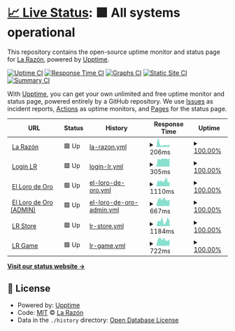 # [📈 Live Status](https://udweb.la-razon.com): <!--live status--> **🟩 All systems operational**

This repository contains the open-source uptime monitor and status page for [La Razón](www.la-razon.com), powered by [Upptime](https://github.com/upptime/upptime).

[![Uptime CI](https://github.com/la-razonbo/udweb/workflows/Uptime%20CI/badge.svg)](https://github.com/la-razonbo/udweb/actions?query=workflow%3A%22Uptime+CI%22)
[![Response Time CI](https://github.com/la-razonbo/udweb/workflows/Response%20Time%20CI/badge.svg)](https://github.com/la-razonbo/udweb/actions?query=workflow%3A%22Response+Time+CI%22)
[![Graphs CI](https://github.com/la-razonbo/udweb/workflows/Graphs%20CI/badge.svg)](https://github.com/la-razonbo/udweb/actions?query=workflow%3A%22Graphs+CI%22)
[![Static Site CI](https://github.com/la-razonbo/udweb/workflows/Static%20Site%20CI/badge.svg)](https://github.com/la-razonbo/udweb/actions?query=workflow%3A%22Static+Site+CI%22)
[![Summary CI](https://github.com/la-razonbo/udweb/workflows/Summary%20CI/badge.svg)](https://github.com/la-razonbo/udweb/actions?query=workflow%3A%22Summary+CI%22)

With [Upptime](https://upptime.js.org), you can get your own unlimited and free uptime monitor and status page, powered entirely by a GitHub repository. We use [Issues](https://github.com/la-razonbo/udweb/issues) as incident reports, [Actions](https://github.com/la-razonbo/udweb/actions) as uptime monitors, and [Pages](https://udweb.la-razon.com) for the status page.

<!--start: status pages-->
<!-- This summary is generated by Upptime (https://github.com/upptime/upptime) -->
<!-- Do not edit this manually, your changes will be overwritten -->
<!-- prettier-ignore -->
| URL | Status | History | Response Time | Uptime |
| --- | ------ | ------- | ------------- | ------ |
| <img alt="" src="https://favicons.githubusercontent.com/www.la-razon.com" height="13"> [La Razón](https://www.la-razon.com) | 🟩 Up | [la-razon.yml](https://github.com/la-razonbo/udweb/commits/HEAD/history/la-razon.yml) | <details><summary><img alt="Response time graph" src="./graphs/la-razon/response-time-week.png" height="20"> 206ms</summary><br><a href="https://udweb.la-razon.com/history/la-razon"><img alt="Response time 338" src="https://img.shields.io/endpoint?url=https%3A%2F%2Fraw.githubusercontent.com%2Fla-razonbo%2Fudweb%2FHEAD%2Fapi%2Fla-razon%2Fresponse-time.json"></a><br><a href="https://udweb.la-razon.com/history/la-razon"><img alt="24-hour response time 163" src="https://img.shields.io/endpoint?url=https%3A%2F%2Fraw.githubusercontent.com%2Fla-razonbo%2Fudweb%2FHEAD%2Fapi%2Fla-razon%2Fresponse-time-day.json"></a><br><a href="https://udweb.la-razon.com/history/la-razon"><img alt="7-day response time 206" src="https://img.shields.io/endpoint?url=https%3A%2F%2Fraw.githubusercontent.com%2Fla-razonbo%2Fudweb%2FHEAD%2Fapi%2Fla-razon%2Fresponse-time-week.json"></a><br><a href="https://udweb.la-razon.com/history/la-razon"><img alt="30-day response time 174" src="https://img.shields.io/endpoint?url=https%3A%2F%2Fraw.githubusercontent.com%2Fla-razonbo%2Fudweb%2FHEAD%2Fapi%2Fla-razon%2Fresponse-time-month.json"></a><br><a href="https://udweb.la-razon.com/history/la-razon"><img alt="1-year response time 338" src="https://img.shields.io/endpoint?url=https%3A%2F%2Fraw.githubusercontent.com%2Fla-razonbo%2Fudweb%2FHEAD%2Fapi%2Fla-razon%2Fresponse-time-year.json"></a></details> | <details><summary><a href="https://udweb.la-razon.com/history/la-razon">100.00%</a></summary><a href="https://udweb.la-razon.com/history/la-razon"><img alt="All-time uptime 100.00%" src="https://img.shields.io/endpoint?url=https%3A%2F%2Fraw.githubusercontent.com%2Fla-razonbo%2Fudweb%2FHEAD%2Fapi%2Fla-razon%2Fuptime.json"></a><br><a href="https://udweb.la-razon.com/history/la-razon"><img alt="24-hour uptime 100.00%" src="https://img.shields.io/endpoint?url=https%3A%2F%2Fraw.githubusercontent.com%2Fla-razonbo%2Fudweb%2FHEAD%2Fapi%2Fla-razon%2Fuptime-day.json"></a><br><a href="https://udweb.la-razon.com/history/la-razon"><img alt="7-day uptime 100.00%" src="https://img.shields.io/endpoint?url=https%3A%2F%2Fraw.githubusercontent.com%2Fla-razonbo%2Fudweb%2FHEAD%2Fapi%2Fla-razon%2Fuptime-week.json"></a><br><a href="https://udweb.la-razon.com/history/la-razon"><img alt="30-day uptime 100.00%" src="https://img.shields.io/endpoint?url=https%3A%2F%2Fraw.githubusercontent.com%2Fla-razonbo%2Fudweb%2FHEAD%2Fapi%2Fla-razon%2Fuptime-month.json"></a><br><a href="https://udweb.la-razon.com/history/la-razon"><img alt="1-year uptime 100.00%" src="https://img.shields.io/endpoint?url=https%3A%2F%2Fraw.githubusercontent.com%2Fla-razonbo%2Fudweb%2FHEAD%2Fapi%2Fla-razon%2Fuptime-year.json"></a></details>
| <img alt="" src="https://favicons.githubusercontent.com/www.la-razon.com" height="13"> [Login LR](https://www.la-razon.com/login) | 🟩 Up | [login-lr.yml](https://github.com/la-razonbo/udweb/commits/HEAD/history/login-lr.yml) | <details><summary><img alt="Response time graph" src="./graphs/login-lr/response-time-week.png" height="20"> 305ms</summary><br><a href="https://udweb.la-razon.com/history/login-lr"><img alt="Response time 1031" src="https://img.shields.io/endpoint?url=https%3A%2F%2Fraw.githubusercontent.com%2Fla-razonbo%2Fudweb%2FHEAD%2Fapi%2Flogin-lr%2Fresponse-time.json"></a><br><a href="https://udweb.la-razon.com/history/login-lr"><img alt="24-hour response time 317" src="https://img.shields.io/endpoint?url=https%3A%2F%2Fraw.githubusercontent.com%2Fla-razonbo%2Fudweb%2FHEAD%2Fapi%2Flogin-lr%2Fresponse-time-day.json"></a><br><a href="https://udweb.la-razon.com/history/login-lr"><img alt="7-day response time 305" src="https://img.shields.io/endpoint?url=https%3A%2F%2Fraw.githubusercontent.com%2Fla-razonbo%2Fudweb%2FHEAD%2Fapi%2Flogin-lr%2Fresponse-time-week.json"></a><br><a href="https://udweb.la-razon.com/history/login-lr"><img alt="30-day response time 928" src="https://img.shields.io/endpoint?url=https%3A%2F%2Fraw.githubusercontent.com%2Fla-razonbo%2Fudweb%2FHEAD%2Fapi%2Flogin-lr%2Fresponse-time-month.json"></a><br><a href="https://udweb.la-razon.com/history/login-lr"><img alt="1-year response time 1031" src="https://img.shields.io/endpoint?url=https%3A%2F%2Fraw.githubusercontent.com%2Fla-razonbo%2Fudweb%2FHEAD%2Fapi%2Flogin-lr%2Fresponse-time-year.json"></a></details> | <details><summary><a href="https://udweb.la-razon.com/history/login-lr">100.00%</a></summary><a href="https://udweb.la-razon.com/history/login-lr"><img alt="All-time uptime 99.88%" src="https://img.shields.io/endpoint?url=https%3A%2F%2Fraw.githubusercontent.com%2Fla-razonbo%2Fudweb%2FHEAD%2Fapi%2Flogin-lr%2Fuptime.json"></a><br><a href="https://udweb.la-razon.com/history/login-lr"><img alt="24-hour uptime 100.00%" src="https://img.shields.io/endpoint?url=https%3A%2F%2Fraw.githubusercontent.com%2Fla-razonbo%2Fudweb%2FHEAD%2Fapi%2Flogin-lr%2Fuptime-day.json"></a><br><a href="https://udweb.la-razon.com/history/login-lr"><img alt="7-day uptime 100.00%" src="https://img.shields.io/endpoint?url=https%3A%2F%2Fraw.githubusercontent.com%2Fla-razonbo%2Fudweb%2FHEAD%2Fapi%2Flogin-lr%2Fuptime-week.json"></a><br><a href="https://udweb.la-razon.com/history/login-lr"><img alt="30-day uptime 99.90%" src="https://img.shields.io/endpoint?url=https%3A%2F%2Fraw.githubusercontent.com%2Fla-razonbo%2Fudweb%2FHEAD%2Fapi%2Flogin-lr%2Fuptime-month.json"></a><br><a href="https://udweb.la-razon.com/history/login-lr"><img alt="1-year uptime 99.88%" src="https://img.shields.io/endpoint?url=https%3A%2F%2Fraw.githubusercontent.com%2Fla-razonbo%2Fudweb%2FHEAD%2Fapi%2Flogin-lr%2Fuptime-year.json"></a></details>
| <img alt="" src="https://favicons.githubusercontent.com/lorodeoro.la-razon.com" height="13"> [El Loro de Oro](https://lorodeoro.la-razon.com) | 🟩 Up | [el-loro-de-oro.yml](https://github.com/la-razonbo/udweb/commits/HEAD/history/el-loro-de-oro.yml) | <details><summary><img alt="Response time graph" src="./graphs/el-loro-de-oro/response-time-week.png" height="20"> 1110ms</summary><br><a href="https://udweb.la-razon.com/history/el-loro-de-oro"><img alt="Response time 982" src="https://img.shields.io/endpoint?url=https%3A%2F%2Fraw.githubusercontent.com%2Fla-razonbo%2Fudweb%2FHEAD%2Fapi%2Fel-loro-de-oro%2Fresponse-time.json"></a><br><a href="https://udweb.la-razon.com/history/el-loro-de-oro"><img alt="24-hour response time 930" src="https://img.shields.io/endpoint?url=https%3A%2F%2Fraw.githubusercontent.com%2Fla-razonbo%2Fudweb%2FHEAD%2Fapi%2Fel-loro-de-oro%2Fresponse-time-day.json"></a><br><a href="https://udweb.la-razon.com/history/el-loro-de-oro"><img alt="7-day response time 1110" src="https://img.shields.io/endpoint?url=https%3A%2F%2Fraw.githubusercontent.com%2Fla-razonbo%2Fudweb%2FHEAD%2Fapi%2Fel-loro-de-oro%2Fresponse-time-week.json"></a><br><a href="https://udweb.la-razon.com/history/el-loro-de-oro"><img alt="30-day response time 965" src="https://img.shields.io/endpoint?url=https%3A%2F%2Fraw.githubusercontent.com%2Fla-razonbo%2Fudweb%2FHEAD%2Fapi%2Fel-loro-de-oro%2Fresponse-time-month.json"></a><br><a href="https://udweb.la-razon.com/history/el-loro-de-oro"><img alt="1-year response time 982" src="https://img.shields.io/endpoint?url=https%3A%2F%2Fraw.githubusercontent.com%2Fla-razonbo%2Fudweb%2FHEAD%2Fapi%2Fel-loro-de-oro%2Fresponse-time-year.json"></a></details> | <details><summary><a href="https://udweb.la-razon.com/history/el-loro-de-oro">100.00%</a></summary><a href="https://udweb.la-razon.com/history/el-loro-de-oro"><img alt="All-time uptime 99.84%" src="https://img.shields.io/endpoint?url=https%3A%2F%2Fraw.githubusercontent.com%2Fla-razonbo%2Fudweb%2FHEAD%2Fapi%2Fel-loro-de-oro%2Fuptime.json"></a><br><a href="https://udweb.la-razon.com/history/el-loro-de-oro"><img alt="24-hour uptime 100.00%" src="https://img.shields.io/endpoint?url=https%3A%2F%2Fraw.githubusercontent.com%2Fla-razonbo%2Fudweb%2FHEAD%2Fapi%2Fel-loro-de-oro%2Fuptime-day.json"></a><br><a href="https://udweb.la-razon.com/history/el-loro-de-oro"><img alt="7-day uptime 100.00%" src="https://img.shields.io/endpoint?url=https%3A%2F%2Fraw.githubusercontent.com%2Fla-razonbo%2Fudweb%2FHEAD%2Fapi%2Fel-loro-de-oro%2Fuptime-week.json"></a><br><a href="https://udweb.la-razon.com/history/el-loro-de-oro"><img alt="30-day uptime 99.77%" src="https://img.shields.io/endpoint?url=https%3A%2F%2Fraw.githubusercontent.com%2Fla-razonbo%2Fudweb%2FHEAD%2Fapi%2Fel-loro-de-oro%2Fuptime-month.json"></a><br><a href="https://udweb.la-razon.com/history/el-loro-de-oro"><img alt="1-year uptime 99.84%" src="https://img.shields.io/endpoint?url=https%3A%2F%2Fraw.githubusercontent.com%2Fla-razonbo%2Fudweb%2FHEAD%2Fapi%2Fel-loro-de-oro%2Fuptime-year.json"></a></details>
| <img alt="" src="https://favicons.githubusercontent.com/pa-admin.la-razon.com" height="13"> [El Loro de Oro (ADMIN)](https://pa-admin.la-razon.com) | 🟩 Up | [el-loro-de-oro-admin.yml](https://github.com/la-razonbo/udweb/commits/HEAD/history/el-loro-de-oro-admin.yml) | <details><summary><img alt="Response time graph" src="./graphs/el-loro-de-oro-admin/response-time-week.png" height="20"> 667ms</summary><br><a href="https://udweb.la-razon.com/history/el-loro-de-oro-admin"><img alt="Response time 670" src="https://img.shields.io/endpoint?url=https%3A%2F%2Fraw.githubusercontent.com%2Fla-razonbo%2Fudweb%2FHEAD%2Fapi%2Fel-loro-de-oro-admin%2Fresponse-time.json"></a><br><a href="https://udweb.la-razon.com/history/el-loro-de-oro-admin"><img alt="24-hour response time 641" src="https://img.shields.io/endpoint?url=https%3A%2F%2Fraw.githubusercontent.com%2Fla-razonbo%2Fudweb%2FHEAD%2Fapi%2Fel-loro-de-oro-admin%2Fresponse-time-day.json"></a><br><a href="https://udweb.la-razon.com/history/el-loro-de-oro-admin"><img alt="7-day response time 667" src="https://img.shields.io/endpoint?url=https%3A%2F%2Fraw.githubusercontent.com%2Fla-razonbo%2Fudweb%2FHEAD%2Fapi%2Fel-loro-de-oro-admin%2Fresponse-time-week.json"></a><br><a href="https://udweb.la-razon.com/history/el-loro-de-oro-admin"><img alt="30-day response time 663" src="https://img.shields.io/endpoint?url=https%3A%2F%2Fraw.githubusercontent.com%2Fla-razonbo%2Fudweb%2FHEAD%2Fapi%2Fel-loro-de-oro-admin%2Fresponse-time-month.json"></a><br><a href="https://udweb.la-razon.com/history/el-loro-de-oro-admin"><img alt="1-year response time 670" src="https://img.shields.io/endpoint?url=https%3A%2F%2Fraw.githubusercontent.com%2Fla-razonbo%2Fudweb%2FHEAD%2Fapi%2Fel-loro-de-oro-admin%2Fresponse-time-year.json"></a></details> | <details><summary><a href="https://udweb.la-razon.com/history/el-loro-de-oro-admin">100.00%</a></summary><a href="https://udweb.la-razon.com/history/el-loro-de-oro-admin"><img alt="All-time uptime 99.89%" src="https://img.shields.io/endpoint?url=https%3A%2F%2Fraw.githubusercontent.com%2Fla-razonbo%2Fudweb%2FHEAD%2Fapi%2Fel-loro-de-oro-admin%2Fuptime.json"></a><br><a href="https://udweb.la-razon.com/history/el-loro-de-oro-admin"><img alt="24-hour uptime 100.00%" src="https://img.shields.io/endpoint?url=https%3A%2F%2Fraw.githubusercontent.com%2Fla-razonbo%2Fudweb%2FHEAD%2Fapi%2Fel-loro-de-oro-admin%2Fuptime-day.json"></a><br><a href="https://udweb.la-razon.com/history/el-loro-de-oro-admin"><img alt="7-day uptime 100.00%" src="https://img.shields.io/endpoint?url=https%3A%2F%2Fraw.githubusercontent.com%2Fla-razonbo%2Fudweb%2FHEAD%2Fapi%2Fel-loro-de-oro-admin%2Fuptime-week.json"></a><br><a href="https://udweb.la-razon.com/history/el-loro-de-oro-admin"><img alt="30-day uptime 99.84%" src="https://img.shields.io/endpoint?url=https%3A%2F%2Fraw.githubusercontent.com%2Fla-razonbo%2Fudweb%2FHEAD%2Fapi%2Fel-loro-de-oro-admin%2Fuptime-month.json"></a><br><a href="https://udweb.la-razon.com/history/el-loro-de-oro-admin"><img alt="1-year uptime 99.89%" src="https://img.shields.io/endpoint?url=https%3A%2F%2Fraw.githubusercontent.com%2Fla-razonbo%2Fudweb%2FHEAD%2Fapi%2Fel-loro-de-oro-admin%2Fuptime-year.json"></a></details>
| <img alt="" src="https://favicons.githubusercontent.com/la-razon.ventas.com.bo" height="13"> [LR Store](https://la-razon.ventas.com.bo) | 🟩 Up | [lr-store.yml](https://github.com/la-razonbo/udweb/commits/HEAD/history/lr-store.yml) | <details><summary><img alt="Response time graph" src="./graphs/lr-store/response-time-week.png" height="20"> 1184ms</summary><br><a href="https://udweb.la-razon.com/history/lr-store"><img alt="Response time 1122" src="https://img.shields.io/endpoint?url=https%3A%2F%2Fraw.githubusercontent.com%2Fla-razonbo%2Fudweb%2FHEAD%2Fapi%2Flr-store%2Fresponse-time.json"></a><br><a href="https://udweb.la-razon.com/history/lr-store"><img alt="24-hour response time 1139" src="https://img.shields.io/endpoint?url=https%3A%2F%2Fraw.githubusercontent.com%2Fla-razonbo%2Fudweb%2FHEAD%2Fapi%2Flr-store%2Fresponse-time-day.json"></a><br><a href="https://udweb.la-razon.com/history/lr-store"><img alt="7-day response time 1184" src="https://img.shields.io/endpoint?url=https%3A%2F%2Fraw.githubusercontent.com%2Fla-razonbo%2Fudweb%2FHEAD%2Fapi%2Flr-store%2Fresponse-time-week.json"></a><br><a href="https://udweb.la-razon.com/history/lr-store"><img alt="30-day response time 1154" src="https://img.shields.io/endpoint?url=https%3A%2F%2Fraw.githubusercontent.com%2Fla-razonbo%2Fudweb%2FHEAD%2Fapi%2Flr-store%2Fresponse-time-month.json"></a><br><a href="https://udweb.la-razon.com/history/lr-store"><img alt="1-year response time 1122" src="https://img.shields.io/endpoint?url=https%3A%2F%2Fraw.githubusercontent.com%2Fla-razonbo%2Fudweb%2FHEAD%2Fapi%2Flr-store%2Fresponse-time-year.json"></a></details> | <details><summary><a href="https://udweb.la-razon.com/history/lr-store">100.00%</a></summary><a href="https://udweb.la-razon.com/history/lr-store"><img alt="All-time uptime 100.00%" src="https://img.shields.io/endpoint?url=https%3A%2F%2Fraw.githubusercontent.com%2Fla-razonbo%2Fudweb%2FHEAD%2Fapi%2Flr-store%2Fuptime.json"></a><br><a href="https://udweb.la-razon.com/history/lr-store"><img alt="24-hour uptime 100.00%" src="https://img.shields.io/endpoint?url=https%3A%2F%2Fraw.githubusercontent.com%2Fla-razonbo%2Fudweb%2FHEAD%2Fapi%2Flr-store%2Fuptime-day.json"></a><br><a href="https://udweb.la-razon.com/history/lr-store"><img alt="7-day uptime 100.00%" src="https://img.shields.io/endpoint?url=https%3A%2F%2Fraw.githubusercontent.com%2Fla-razonbo%2Fudweb%2FHEAD%2Fapi%2Flr-store%2Fuptime-week.json"></a><br><a href="https://udweb.la-razon.com/history/lr-store"><img alt="30-day uptime 100.00%" src="https://img.shields.io/endpoint?url=https%3A%2F%2Fraw.githubusercontent.com%2Fla-razonbo%2Fudweb%2FHEAD%2Fapi%2Flr-store%2Fuptime-month.json"></a><br><a href="https://udweb.la-razon.com/history/lr-store"><img alt="1-year uptime 100.00%" src="https://img.shields.io/endpoint?url=https%3A%2F%2Fraw.githubusercontent.com%2Fla-razonbo%2Fudweb%2FHEAD%2Fapi%2Flr-store%2Fuptime-year.json"></a></details>
| <img alt="" src="https://favicons.githubusercontent.com/game.la-razon.com" height="13"> [LR Game](https://game.la-razon.com) | 🟩 Up | [lr-game.yml](https://github.com/la-razonbo/udweb/commits/HEAD/history/lr-game.yml) | <details><summary><img alt="Response time graph" src="./graphs/lr-game/response-time-week.png" height="20"> 722ms</summary><br><a href="https://udweb.la-razon.com/history/lr-game"><img alt="Response time 711" src="https://img.shields.io/endpoint?url=https%3A%2F%2Fraw.githubusercontent.com%2Fla-razonbo%2Fudweb%2FHEAD%2Fapi%2Flr-game%2Fresponse-time.json"></a><br><a href="https://udweb.la-razon.com/history/lr-game"><img alt="24-hour response time 715" src="https://img.shields.io/endpoint?url=https%3A%2F%2Fraw.githubusercontent.com%2Fla-razonbo%2Fudweb%2FHEAD%2Fapi%2Flr-game%2Fresponse-time-day.json"></a><br><a href="https://udweb.la-razon.com/history/lr-game"><img alt="7-day response time 722" src="https://img.shields.io/endpoint?url=https%3A%2F%2Fraw.githubusercontent.com%2Fla-razonbo%2Fudweb%2FHEAD%2Fapi%2Flr-game%2Fresponse-time-week.json"></a><br><a href="https://udweb.la-razon.com/history/lr-game"><img alt="30-day response time 703" src="https://img.shields.io/endpoint?url=https%3A%2F%2Fraw.githubusercontent.com%2Fla-razonbo%2Fudweb%2FHEAD%2Fapi%2Flr-game%2Fresponse-time-month.json"></a><br><a href="https://udweb.la-razon.com/history/lr-game"><img alt="1-year response time 711" src="https://img.shields.io/endpoint?url=https%3A%2F%2Fraw.githubusercontent.com%2Fla-razonbo%2Fudweb%2FHEAD%2Fapi%2Flr-game%2Fresponse-time-year.json"></a></details> | <details><summary><a href="https://udweb.la-razon.com/history/lr-game">100.00%</a></summary><a href="https://udweb.la-razon.com/history/lr-game"><img alt="All-time uptime 99.89%" src="https://img.shields.io/endpoint?url=https%3A%2F%2Fraw.githubusercontent.com%2Fla-razonbo%2Fudweb%2FHEAD%2Fapi%2Flr-game%2Fuptime.json"></a><br><a href="https://udweb.la-razon.com/history/lr-game"><img alt="24-hour uptime 100.00%" src="https://img.shields.io/endpoint?url=https%3A%2F%2Fraw.githubusercontent.com%2Fla-razonbo%2Fudweb%2FHEAD%2Fapi%2Flr-game%2Fuptime-day.json"></a><br><a href="https://udweb.la-razon.com/history/lr-game"><img alt="7-day uptime 100.00%" src="https://img.shields.io/endpoint?url=https%3A%2F%2Fraw.githubusercontent.com%2Fla-razonbo%2Fudweb%2FHEAD%2Fapi%2Flr-game%2Fuptime-week.json"></a><br><a href="https://udweb.la-razon.com/history/lr-game"><img alt="30-day uptime 99.84%" src="https://img.shields.io/endpoint?url=https%3A%2F%2Fraw.githubusercontent.com%2Fla-razonbo%2Fudweb%2FHEAD%2Fapi%2Flr-game%2Fuptime-month.json"></a><br><a href="https://udweb.la-razon.com/history/lr-game"><img alt="1-year uptime 99.89%" src="https://img.shields.io/endpoint?url=https%3A%2F%2Fraw.githubusercontent.com%2Fla-razonbo%2Fudweb%2FHEAD%2Fapi%2Flr-game%2Fuptime-year.json"></a></details>

<!--end: status pages-->

[**Visit our status website →**](https://udweb.la-razon.com)

## 📄 License

- Powered by: [Upptime](https://github.com/upptime/upptime)
- Code: [MIT](./LICENSE) © [La Razón](www.la-razon.com)
- Data in the `./history` directory: [Open Database License](https://opendatacommons.org/licenses/odbl/1-0/)

